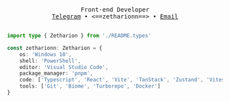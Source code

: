 <div align="center">

<pre>

Front-end Developer
<a href="https://t.me/zetharionn">Telegram</a> • <==zetharionn==> • <a href="mailto:zetharionn.work@gmail.com">Email</a>

</pre>

</div>

```typescript
import type { Zetharion } from './README.types'

const zetharionn: Zetharion = {
	os: 'Windows 10',
	shell: 'PowerShell',
	editor: 'Visual Studio Code',
	package_manager: 'pnpm',
	code: ['Typescript', 'React', 'Vite', 'TanStack', 'Zustand', 'Vitest'],
	tools: ['Git', 'Biome', 'Turborepo', 'Docker']
}
```
